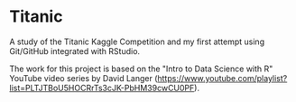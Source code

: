 # Titanic
A study of the Titanic Kaggle Competition and my first attempt using Git/GitHub integrated with RStudio.

The work for this project is based on the "Intro to Data Science with R" YouTube video series by David Langer (https://www.youtube.com/playlist?list=PLTJTBoU5HOCRrTs3cJK-PbHM39cwCU0PF).
